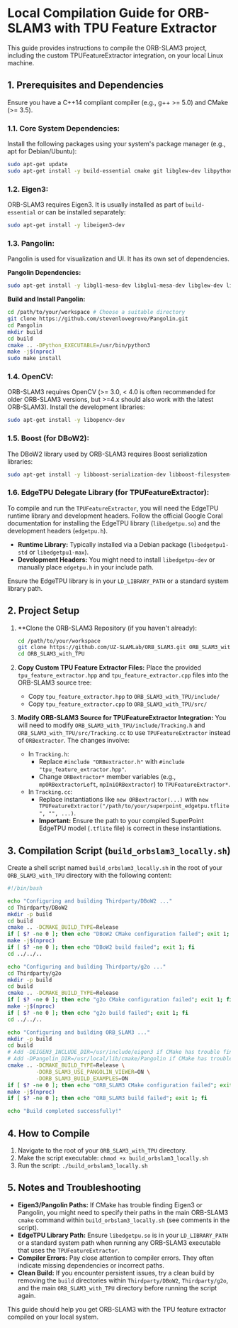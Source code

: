 # Local Compilation Guide for ORB-SLAM3 with TPU Feature Extractor

This guide provides instructions to compile the ORB-SLAM3 project, including the custom TPUFeatureExtractor integration, on your local Linux machine.

## 1. Prerequisites and Dependencies

Ensure you have a C++14 compliant compiler (e.g., g++ >= 5.0) and CMake (>= 3.5).

### 1.1. Core System Dependencies:

Install the following packages using your system's package manager (e.g., apt for Debian/Ubuntu):

```bash
sudo apt-get update
sudo apt-get install -y build-essential cmake git libglew-dev libpython3-dev python3-dev
```

### 1.2. Eigen3:

ORB-SLAM3 requires Eigen3. It is usually installed as part of `build-essential` or can be installed separately:

```bash
sudo apt-get install -y libeigen3-dev
```

### 1.3. Pangolin:

Pangolin is used for visualization and UI. It has its own set of dependencies.

**Pangolin Dependencies:**
```bash
sudo apt-get install -y libgl1-mesa-dev libglu1-mesa-dev libglew-dev libxkbcommon-dev libwayland-dev libx11-dev wayland-protocols libegl1-mesa-dev libepoxy-dev
```

**Build and Install Pangolin:**
```bash
cd /path/to/your/workspace # Choose a suitable directory
git clone https://github.com/stevenlovegrove/Pangolin.git
cd Pangolin
mkdir build
cd build
cmake .. -DPython_EXECUTABLE=/usr/bin/python3
make -j$(nproc)
sudo make install
```

### 1.4. OpenCV:

ORB-SLAM3 requires OpenCV (>= 3.0, < 4.0 is often recommended for older ORB-SLAM3 versions, but >=4.x should also work with the latest ORB-SLAM3). Install the development libraries:

```bash
sudo apt-get install -y libopencv-dev
```

### 1.5. Boost (for DBoW2):

The DBoW2 library used by ORB-SLAM3 requires Boost serialization libraries:

```bash
sudo apt-get install -y libboost-serialization-dev libboost-filesystem-dev
```

### 1.6. EdgeTPU Delegate Library (for TPUFeatureExtractor):

To compile and run the `TPUFeatureExtractor`, you will need the EdgeTPU runtime library and development headers. Follow the official Google Coral documentation for installing the EdgeTPU library (`libedgetpu.so`) and the development headers (`edgetpu.h`).

-   **Runtime Library:** Typically installed via a Debian package (`libedgetpu1-std` or `libedgetpu1-max`).
-   **Development Headers:** You might need to install `libedgetpu-dev` or manually place `edgetpu.h` in your include path.

Ensure the EdgeTPU library is in your `LD_LIBRARY_PATH` or a standard system library path.

## 2. Project Setup

1.  **Clone the ORB-SLAM3 Repository (if you haven't already):
    ```bash
    cd /path/to/your/workspace
    git clone https://github.com/UZ-SLAMLab/ORB_SLAM3.git ORB_SLAM3_with_TPU
    cd ORB_SLAM3_with_TPU
    ```

2.  **Copy Custom TPU Feature Extractor Files:**
    Place the provided `tpu_feature_extractor.hpp` and `tpu_feature_extractor.cpp` files into the ORB-SLAM3 source tree:
    *   Copy `tpu_feature_extractor.hpp` to `ORB_SLAM3_with_TPU/include/`
    *   Copy `tpu_feature_extractor.cpp` to `ORB_SLAM3_with_TPU/src/`

3.  **Modify ORB-SLAM3 Source for TPUFeatureExtractor Integration:**
    You will need to modify `ORB_SLAM3_with_TPU/include/Tracking.h` and `ORB_SLAM3_with_TPU/src/Tracking.cc` to use `TPUFeatureExtractor` instead of `ORBextractor`. The changes involve:
    *   In `Tracking.h`:
        *   Replace `#include "ORBextractor.h"` with `#include "tpu_feature_extractor.hpp"`.
        *   Change `ORBextractor*` member variables (e.g., `mpORBextractorLeft`, `mpIniORBextractor`) to `TPUFeatureExtractor*`.
    *   In `Tracking.cc`:
        *   Replace instantiations like `new ORBextractor(...)` with `new TPUFeatureExtractor("/path/to/your/superpoint_edgetpu.tflite", "", ...)`.
        *   **Important:** Ensure the path to your compiled SuperPoint EdgeTPU model (`.tflite` file) is correct in these instantiations.

## 3. Compilation Script (`build_orbslam3_locally.sh`)

Create a shell script named `build_orbslam3_locally.sh` in the root of your `ORB_SLAM3_with_TPU` directory with the following content:

```bash
#!/bin/bash

echo "Configuring and building Thirdparty/DBoW2 ..."
cd Thirdparty/DBoW2
mkdir -p build
cd build
cmake .. -DCMAKE_BUILD_TYPE=Release
if [ $? -ne 0 ]; then echo "DBoW2 CMake configuration failed"; exit 1; fi
make -j$(nproc)
if [ $? -ne 0 ]; then echo "DBoW2 build failed"; exit 1; fi
cd ../../..

echo "Configuring and building Thirdparty/g2o ..."
cd Thirdparty/g2o
mkdir -p build
cd build
cmake .. -DCMAKE_BUILD_TYPE=Release
if [ $? -ne 0 ]; then echo "g2o CMake configuration failed"; exit 1; fi
make -j$(nproc)
if [ $? -ne 0 ]; then echo "g2o build failed"; exit 1; fi
cd ../../..

echo "Configuring and building ORB_SLAM3 ..."
mkdir -p build
cd build
# Add -DEIGEN3_INCLUDE_DIR=/usr/include/eigen3 if CMake has trouble finding Eigen3
# Add -DPangolin_DIR=/usr/local/lib/cmake/Pangolin if CMake has trouble finding Pangolin
cmake .. -DCMAKE_BUILD_TYPE=Release \
         -DORB_SLAM3_USE_PANGOLIN_VIEWER=ON \
         -DORB_SLAM3_BUILD_EXAMPLES=ON
if [ $? -ne 0 ]; then echo "ORB_SLAM3 CMake configuration failed"; exit 1; fi
make -j$(nproc)
if [ $? -ne 0 ]; then echo "ORB_SLAM3 build failed"; exit 1; fi

echo "Build completed successfully!"
```

## 4. How to Compile

1.  Navigate to the root of your `ORB_SLAM3_with_TPU` directory.
2.  Make the script executable: `chmod +x build_orbslam3_locally.sh`
3.  Run the script: `./build_orbslam3_locally.sh`

## 5. Notes and Troubleshooting

*   **Eigen3/Pangolin Paths:** If CMake has trouble finding Eigen3 or Pangolin, you might need to specify their paths in the main ORB-SLAM3 `cmake` command within `build_orbslam3_locally.sh` (see comments in the script).
*   **EdgeTPU Library Path:** Ensure `libedgetpu.so` is in your `LD_LIBRARY_PATH` or a standard system path when running any ORB-SLAM3 executable that uses the `TPUFeatureExtractor`.
*   **Compiler Errors:** Pay close attention to compiler errors. They often indicate missing dependencies or incorrect paths.
*   **Clean Build:** If you encounter persistent issues, try a clean build by removing the `build` directories within `Thirdparty/DBoW2`, `Thirdparty/g2o`, and the main `ORB_SLAM3_with_TPU` directory before running the script again.

This guide should help you get ORB-SLAM3 with the TPU feature extractor compiled on your local system.

